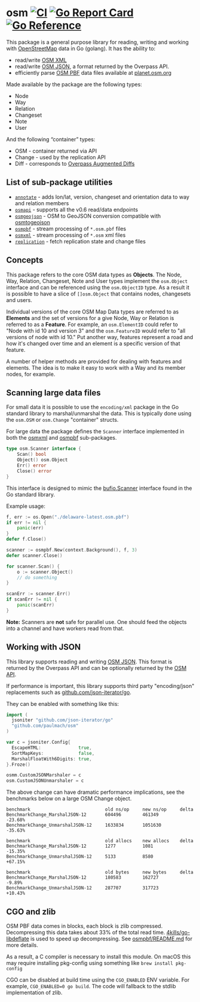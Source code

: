 # osm [![CI](https://github.com/paulmach/osm/workflows/CI/badge.svg)](https://github.com/paulmach/osm/actions?query=workflow%3ACI+event%3Apush) [![Go Report Card](https://goreportcard.com/badge/github.com/paulmach/osm)](https://goreportcard.com/report/github.com/paulmach/osm) [![Go Reference](https://pkg.go.dev/badge/github.com/paulmach/osm.svg)](https://pkg.go.dev/github.com/paulmach/osm)

This package is a general purpose library for reading, writing and working
with [OpenStreetMap](https://osm.org) data in Go (golang). It has the ability to:

-   read/write [OSM XML](https://wiki.openstreetmap.org/wiki/OSM_XML)
-   read/write [OSM JSON](https://wiki.openstreetmap.org/wiki/OSM_JSON),
    a format returned by the Overpass API.
-   efficiently parse [OSM PBF](https://wiki.openstreetmap.org/wiki/PBF_Format) data files available at
    [planet.osm.org](https://planet.osm.org/)

Made available by the package are the following types:

-   Node
-   Way
-   Relation
-   Changeset
-   Note
-   User

And the following “container” types:

-   OSM - container returned via API
-   Change - used by the replication API
-   Diff - corresponds to [Overpass Augmented Diffs](https://wiki.openstreetmap.org/wiki/Overpass_API/Augmented_Diffs)

## List of sub-package utilities

-   [`annotate`](annotate) - adds lon/lat, version, changeset and orientation data to way and relation members
-   [`osmapi`](osmapi) - supports all the v0.6 read/data endpoints
-   [`osmgeojson`](osmgeojson) - OSM to GeoJSON conversion compatible with [osmtogeojson](https://github.com/tyrasd/osmtogeojson)
-   [`osmpbf`](osmpbf) - stream processing of `*.osm.pbf` files
-   [`osmxml`](osmxml) - stream processing of `*.osm` xml files
-   [`replication`](replication) - fetch replication state and change files

## Concepts

This package refers to the core OSM data types as **Objects**. The Node, Way,
Relation, Changeset, Note and User types implement the `osm.Object` interface
and can be referenced using the `osm.ObjectID` type. As a result it is possible
to have a slice of `[]osm.Object` that contains nodes, changesets and users.

Individual versions of the core OSM Map Data types are referred to as **Elements**
and the set of versions for a give Node, Way or Relation is referred to as a
**Feature**. For example, an `osm.ElementID` could refer to "Node with id 10 and
version 3" and the `osm.FeatureID` would refer to "all versions of node with id 10."
Put another way, features represent a road and how it's changed over time and an
element is a specific version of that feature.

A number of helper methods are provided for dealing with features and elements.
The idea is to make it easy to work with a Way and its member nodes, for example.

## Scanning large data files

For small data it is possible to use the `encoding/xml` package in the
Go standard library to marshal/unmarshal the data. This is typically done using the
`osm.OSM` or `osm.Change` "container" structs.

For large data the package defines the `Scanner` interface implemented in both the [osmxml](osmxml)
and [osmpbf](osmpbf) sub-packages.

```go
type osm.Scanner interface {
	Scan() bool
	Object() osm.Object
	Err() error
	Close() error
}
```

This interface is designed to mimic the [bufio.Scanner](https://golang.org/pkg/bufio/#Scanner)
interface found in the Go standard library.

Example usage:

```go
f, err := os.Open("./delaware-latest.osm.pbf")
if err != nil {
	panic(err)
}
defer f.Close()

scanner := osmpbf.New(context.Background(), f, 3)
defer scanner.Close()

for scanner.Scan() {
	o := scanner.Object()
	// do something
}

scanErr := scanner.Err()
if scanErr != nil {
	panic(scanErr)
}
```

**Note:** Scanners are **not** safe for parallel use. One should feed the
objects into a channel and have workers read from that.

## Working with JSON

This library supports reading and writing [OSM JSON](https://wiki.openstreetmap.org/wiki/OSM_JSON).
This format is returned by the Overpass API and can be optionally returned by the
[OSM API](https://wiki.openstreetmap.org/wiki/API_v0.6#JSON_Format).

If performance is important, this library supports third party "encoding/json" replacements
such as [github.com/json-iterator/go](https://github.com/json-iterator/go).

They can be enabled with something like this:

```go
import (
  jsoniter "github.com/json-iterator/go"
  "github.com/paulmach/osm"
)

var c = jsoniter.Config{
  EscapeHTML:              true,
  SortMapKeys:             false,
  MarshalFloatWith6Digits: true,
}.Froze()

osmm.CustomJSONMarshaler = c
osm.CustomJSONUnmarshaler = c
```

The above change can have dramatic performance implications, see the benchmarks below
on a large OSM Change object.

```
benchmark                            old ns/op     new ns/op     delta
BenchmarkChange_MarshalJSON-12       604496        461349        -23.68%
BenchmarkChange_UnmarshalJSON-12     1633834       1051630       -35.63%

benchmark                            old allocs    new allocs    delta
BenchmarkChange_MarshalJSON-12       1277          1081          -15.35%
BenchmarkChange_UnmarshalJSON-12     5133          8580          +67.15%

benchmark                            old bytes     new bytes     delta
BenchmarkChange_MarshalJSON-12       180583        162727        -9.89%
BenchmarkChange_UnmarshalJSON-12     287707        317723        +10.43%
```

## CGO and zlib

OSM PBF data comes in blocks, each block is zlib compressed. Decompressing this
data takes about 33% of the total read time. [4kills/go-libdeflate](https://github.com/4kills/go-libdeflate) is
used to speed up decompressing.
See [osmpbf/README.md](osmpbf#using-libdeflate-for-decompression) for more details.

As a result, a C compiler is necessary to install this module. On macOS this may require
installing pkg-config using something like `brew install pkg-config`

CGO can be disabled at build time using the `CGO_ENABLED` ENV variable.
For example, `CGO_ENABLED=0 go build`. The code will fallback to the stdlib implementation of zlib.
